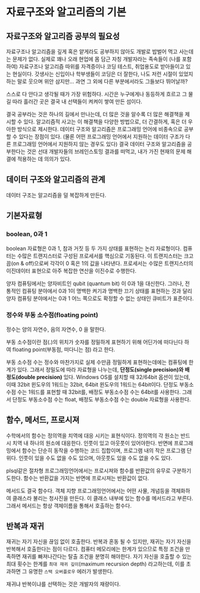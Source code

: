 # 자료구조와 알고리즘의 기본 
## 자료구조와 알고리즘 공부의 필요성
자료구조나 알고리즘을 깊게 혹은 얕게라도 공부하지 않아도 개발로 밥벌어 먹고 사는데는 문제가 없다. 실제로 꽤나 오래 현업에 몸 담근 자칭 개발자라는 족속들이 (나를 포함하여) 자료구조나 알고리즘 따위를 자격증이나 코딩 테스트, 취업용도로 받아들이고 있는 현실이다. 갓생사는 신입이나 학부생들이 코딩은 더 잘한다, 나도 저런 시절이 있었지하는 말로 웃으며 위안 삼지만... 과연 그 외에 다른 부분에서라도 그들보다 뛰어날까?

스스로 다 안다고 생각될 때가 가장 위험하다. 시간은 누구에게나 동등하게 흐르고 그 물길 따라 흘러간 곳은 결국 내 선택들이 켜켜이 쌓여 만든 섬이다. 

결국 공부라는 것은 하나의 길에서 만나는데, 더 많은 것을 알수록 더 많은 해결책을 제시할 수 있다. 알고리즘적 사고는 이 해결책을 다양한 방법으로, 더 간결하게, 혹은 더 우아한 방식으로 제시한다. 데이터 구조와 알고리즘은 프로그래밍 언어에 비종속으로 공부할 수 있다는 장점이 있다. (물론 어떤 프로그래밍 언어에서 지원하는 데이터 구조가 다른 프로그래밍 언어에서 지원하지 않는 경우도 있다) 결국 데이터 구조와 알고리즘을 공부한다는 것은 선대 개발자들의 브레인스토밍 결과를 떠먹고, 내가 가진 현재의 문제 해결에 적용하는 데 의의가 있다.

## 데이터 구조와 알고리즘의 관계
데이터 구조는 알고리즘을 덜 복잡하게 만든다. 

## 기본자료형
### boolean, 0과 1
boolean 자료형은 0과 1, 참과 거짓 등 두 가지 상태를 표현하는 논리 자료형이다.
컴퓨터는 수많은 트랜지스터로 구성된 프로세서를 핵심으로 기동된다. 이 트랜지스터는 크고 끔(on & off)으로써 각각이 0 혹은 1의 값을 나타낸다. 프로세서는 수많은 트랜지스터의 이진데이터 표현으로 아주 복잡한 연산을 이진수로 수행한다.

양자 컴퓨팅에서는 양자비트인 qubit (quantum bit) 이 0과 1을 대신한다. 그러나, 전통적인 컴퓨팅 분야에서 0과 1이 명백한 켜기과 명백한 끄기 상태를 표현하는 것과 달리 양자 컴퓨팅 분야에서는 0과 1 어느 쪽으로도 확정할 수 없는 상태인 큐비트가 표준이다.

### 정수와 부동 소수점(floating point)
정수는 양의 자연수, 음의 자연수, 0 을 말한다.

부동 소수점이란 점(.)의 위치가 숫자를 정밀하게 표현하기 위해 어딘가에 떠다닌다 하여 floating point(부동점, 떠다니는 점) 라고 한다. 

부동 소수점 수는 정수와 마찬가지로 실제 수만큼 정밀하게 표현하는데에는 컴퓨팅에 한계가 있다. 그래서 정밀도에 따라 자료형을 나누는데, **단정도(single precision)와 배정도(double precision)** 있다. Windows OS를 설치할 때 32/64bit 옵션이 있는데, 이때 32bit 윈도우의 1워드는 32bit, 64bit 윈도우의 1워드는 64bit이다.
단정도 부동소수점 수는 1워드를 표현할 때 32bit를, 배정도 부동소수점 수는 64bit를 사용한다. 그래서 단정도 부동소수점 수는 float, 배정도 부동소수점 수는 double 자료형을 사용한다.

## 함수, 메서드, 프로시져
수학에서의 함수는 정의역을 치역에 대응 시키는 표현식이다. 정의역의 각 원소는 반드시 치역 내 하나의 원소에 대응한다. 인풋이 있고 아웃풋이 있어야한다. 반면에 프로그래밍에서 함수는 단순히 동작을 수행하는 코드 집합이며, 프로그램 내의 작은 프로그램 단위다. 인풋이 있을 수도 없을 수도 있으며, 아웃풋도 있을 수도 없을 수도 있다.

plsql같은 절차형 프로그래밍언어에서는 프로시져와 함수를 반환값의 유무로 구분하기도한다. 함수는 반환값을 가지는 반면에 프로시져는 반환값이 없다.

메서드도 결국 함수다. 객체 지향 프로그래밍언어에서는 어떤 사물, 개념등을 객체화하여 클래스라 불리는 청사진을 만든다. 이 클래스 내부에 있는 함수를 메서드라고 부른다. 그래서 메서드는 항상 객체이름을 통해서 호출하는 함수다.

## 반복과 재귀
재귀는 자기 자신을 끊임 없이 호출한다. 반복과 혼동 될 수 있지만, 재귀는 자기 자신을 반복해서 호출한다는 점이 다르다. 컴퓨터 메모리에는 한계가 있으므로 특정 조건을 만족하면 재귀를 빠져나간다는 탈출 조건을 분명히 해야한다. 자기 자신을 호출할  수 있는 최대 횟수는 한계를 `최대 재귀 깊이`(maximum recursion depth) 라고하는데, 이를 초과하면 그 유명한 `스택 오버플로우` 에러가 발생한다.

재귀냐 반복이냐를 선택하는 것은 개발자의 재량이다.